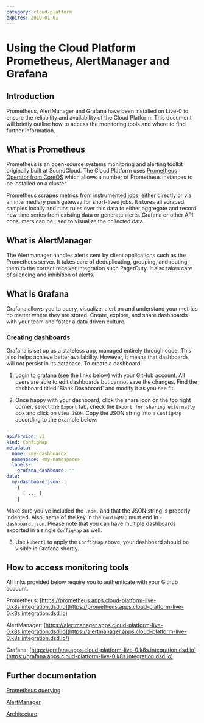 ```yaml
---
category: cloud-platform
expires: 2019-01-01
---
```

# Using the Cloud Platform Prometheus, AlertManager and Grafana
## Introduction
Prometheus, AlertManager and Grafana have been installed on Live-0 to ensure the reliability and availability of the Cloud Platform. This document will briefly outline how to access the monitoring tools and where to find further information.

## What is Prometheus

Prometheus is an open-source systems monitoring and alerting toolkit originally built at SoundCloud. The Cloud Platform uses [Prometheus Operator from CoreOS](https://github.com/coreos/prometheus-operator) which allows a number of Prometheus instances to be installed on a cluster.

Prometheus scrapes metrics from instrumented jobs, either directly or via an intermediary push gateway for short-lived jobs. It stores all scraped samples locally and runs rules over this data to either aggregate and record new time series from existing data or generate alerts. Grafana or other API consumers can be used to visualize the collected data.

## What is AlertManager

The Alertmanager handles alerts sent by client applications such as the Prometheus server. It takes care of deduplicating, grouping, and routing them to the correct receiver integration such PagerDuty. It also takes care of silencing and inhibition of alerts.

## What is Grafana

Grafana allows you to query, visualize, alert on and understand your metrics no matter where they are stored. Create, explore, and share dashboards with your team and foster a data driven culture.

### Creating dashboards
Grafana is set up as a stateless app, managed entirely through code. This also helps achieve better availability. However, it means that dashboards will not persist in its database. To create a dashboard:

1. Login to grafana (see the links below) with your GitHub account. All users are able to edit dashboards but cannot save the changes. Find the dashboard titled 'Blank Dashboard' and modify it as you see fit.

2. Once happy with your dashboard, click the share icon on the top right corner, select the `Export` tab, check the `Export for sharing externally` box and click on `View JSON`. Copy the JSON string into a `ConfigMap` according to the example below.

```YAML
---
apiVersion: v1
kind: ConfigMap
metadata:
  name: <my-dashboard>
  namespace: <my-namespace>
  labels:
    grafana_dashboard: ""
data:
  my-dashboard.json: |
    {
      [ ... ]
    }
```

Make sure you've included the `label` and that the JSON string is properly indented. Also, name of the key in the `ConfigMap` must end in `-dashboard.json`. Please note that you can have multiple dashboards exported in a single `ConfigMap` as well.

3. Use `kubectl` to apply the `ConfigMap` above, your dashboard should be visible in Grafana shortly.

## How to access monitoring tools

All links provided below require you to authenticate with your Github account.

Prometheus: [https://prometheus.apps.cloud-platform-live-0.k8s.integration.dsd.io](https://prometheus.apps.cloud-platform-live-0.k8s.integration.dsd.io)

AlertManager: [https://alertmanager.apps.cloud-platform-live-0.k8s.integration.dsd.io](https://alertmanager.apps.cloud-platform-live-0.k8s.integration.dsd.io/)

Grafana: [https://grafana.apps.cloud-platform-live-0.k8s.integration.dsd.io](https://grafana.apps.cloud-platform-live-0.k8s.integration.dsd.io)


## Further documentation

[Prometheus querying](https://prometheus.io/docs/prometheus/latest/querying/basics)

[AlertManager](https://prometheus.io/docs/alerting/alertmanager)

[Architecture](https://prometheus.io/docs/introduction/overview/#architecture)
